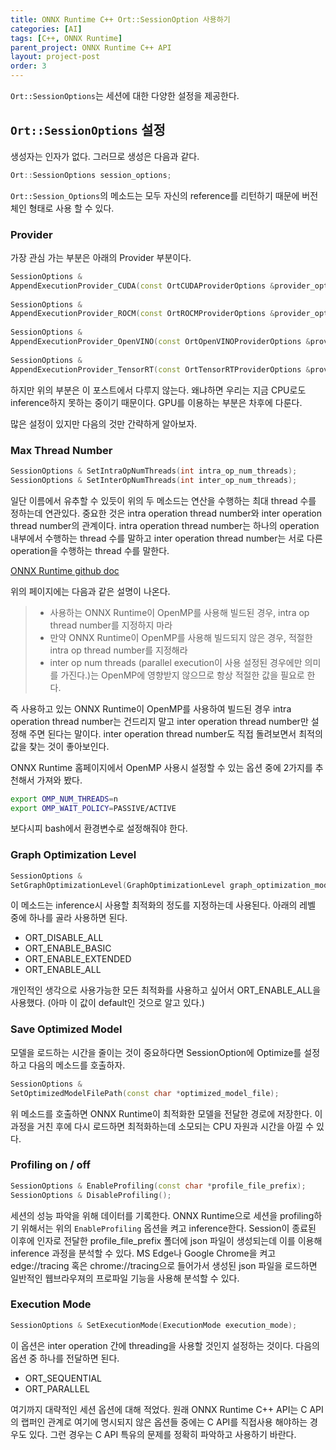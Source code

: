 ```yaml
---
title: ONNX Runtime C++ Ort::SessionOption 사용하기
categories: [AI]
tags: [C++, ONNX Runtime]
parent_project: ONNX Runtime C++ API
layout: project-post
order: 3
---
```


```Ort::SessionOptions```는 세션에 대한 다양한 설정을 제공한다.

```Ort::SessionOptions``` 설정
-------------------------------

생성자는 인자가 없다. 그러므로 생성은 다음과 같다.
```c++
Ort::SessionOptions session_options;
```
```Ort::Session_Options```의 메소드는 모두 자신의 reference를 리턴하기 때문에 버전 체인 형태로 사용
할 수 있다.

### Provider
가장 관심 가는 부분은 아래의 Provider 부분이다.
```c++
SessionOptions &
AppendExecutionProvider_CUDA(const OrtCUDAProviderOptions &provider_options);
 
SessionOptions &
AppendExecutionProvider_ROCM(const OrtROCMProviderOptions &provider_options);
 
SessionOptions &
AppendExecutionProvider_OpenVINO(const OrtOpenVINOProviderOptions &provider_options);
 
SessionOptions &
AppendExecutionProvider_TensorRT(const OrtTensorRTProviderOptions &provider_options);
```
하지만 위의 부분은 이 포스트에서 다루지 않는다.
왜냐하면 우리는 지금 CPU로도 inference하지 못하는 중이기 때문이다.
GPU를 이용하는 부분은 차후에 다룬다.

많은 설정이 있지만 다음의 것만 간략하게 알아보자.

### Max Thread Number
```c++
SessionOptions & SetIntraOpNumThreads(int intra_op_num_threads);
SessionOptions & SetInterOpNumThreads(int inter_op_num_threads);
```
일단 이름에서 유추할 수 있듯이 위의 두 메소드는 연산을 수행하는 최대 thread 수를 정하는데 연관있다.
중요한 것은 intra operation thread number와 inter operation thread number의 관계이다.
intra operation thread number는 하나의 operation 내부에서 수행하는 thread 수를 말하고
inter operation thread number는 서로 다른 operation을 수행하는 thread 수를 말한다.


[ONNX Runtime github doc](https://github.com/microsoft/onnxruntime-openenclave/blob/openenclave-public/docs/ONNX_Runtime_Perf_Tuning.md)  

위의 페이지에는 다음과 같은 설명이 나온다.
>- 사용하는 ONNX Runtime이 OpenMP를 사용해 빌드된 경우, intra op thread number를 지정하지 마라
>- 만약 ONNX Runtime이 OpenMP를 사용해 빌드되지 않은 경우, 적절한 intra op thread number를 지정해라
>- inter op num threads (parallel execution이 사용 설정된 경우에만 의미를 가진다.)는 OpenMP에 영향받지 않으므로 항상 적절한 값을 필요로 한다.

즉 사용하고 있는 ONNX Runtime이 OpenMP를 사용하여 빌드된 경우 intra operation thread number는 건드리지 말고 inter operation thread number만 설정해 주면 된다는 말이다.
inter operation thread number도 직접 돌려보면서 최적의 값을 찾는 것이 좋아보인다.

ONNX Runtime 홈페이지에서 OpenMP 사용시 설정할 수 있는 옵션 중에 2가지를 추천해서 가져와 봤다.
```bash
export OMP_NUM_THREADS=n
export OMP_WAIT_POLICY=PASSIVE/ACTIVE
```
보다시피 bash에서 환경변수로 설정해줘야 한다.


### Graph Optimization Level
```c++
SessionOptions &
SetGraphOptimizationLevel(GraphOptimizationLevel graph_optimization_model);
```
이 메소드는 inference시 사용할 최적화의 정도를 지정하는데 사용된다.
아래의 레벨 중에 하나를 골라 사용하면 된다.

- ORT_DISABLE_ALL 	
- ORT_ENABLE_BASIC 	
- ORT_ENABLE_EXTENDED 	
- ORT_ENABLE_ALL 

개인적인 생각으로 사용가능한 모든 최적화를 사용하고 싶어서 ORT_ENABLE_ALL을 사용했다.
(아마 이 값이 default인 것으로 알고 있다.)

### Save Optimized Model
모델을 로드하는 시간을 줄이는 것이 중요하다면 SessionOption에 Optimize를 설정하고 다음의 메소드를 호출하자.
```c++
SessionOptions &
SetOptimizedModelFilePath(const char *optimized_model_file);
```
위 메소드를 호출하면 ONNX Runtime이 최적화한 모델을 전달한 경로에 저장한다.
이 과정을 거친 후에 다시 로드하면 최적화하는데 소모되는 CPU 자원과 시간을 아낄 수 있다.

### Profiling on / off
```c++
SessionOptions & EnableProfiling(const char *profile_file_prefix);
SessionOptions & DisableProfiling();
```
세션의 성능 파악을 위해 데이터를 기록한다.
ONNX Runtime으로 세션을 profiling하기 위해서는 위의 ```EnableProfiling``` 옵션을 켜고 inference한다.
Session이 종료된 이후에 인자로 전달한 profile_file_prefix 폴더에 json 파일이 생성되는데 이를 이용해 inference 과정을
분석할 수 있다.
MS Edge나 Google Chrome을 켜고 edge://tracing 혹은 chrome://tracing으로 들어가서 생성된 json 파일을 로드하면
일반적인 웹브라우져의 프로파일 기능을 사용해 분석할 수 있다.

### Execution Mode
```c++
SessionOptions & SetExecutionMode(ExecutionMode execution_mode);
```
이 옵션은 inter operation 간에 threading을 사용할 것인지 설정하는 것이다.
다음의 옵션 중 하나를 전달하면 된다.
- ORT_SEQUENTIAL 	
- ORT_PARALLEL


여기까지 대략적인 세션 옵션에 대해 적었다.
원래 ONNX Runtime C++ API는 C API의 랩퍼인 관계로 여기에 명시되지 않은 옵션들 중에는 C API를 직접사용
해야하는 경우도 있다.
그런 경우는 C API 특유의 문제를 정확히 파악하고 사용하기 바란다.
